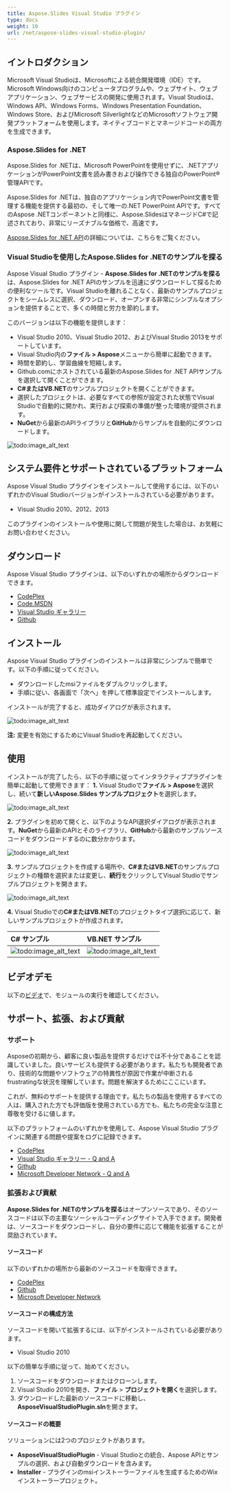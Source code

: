 ```yaml
---
title: Aspose.Slides Visual Studio プラグイン
type: docs
weight: 10
url: /net/aspose-slides-visual-studio-plugin/
---
```


## **イントロダクション**
Microsoft Visual Studioは、Microsoftによる統合開発環境（IDE）です。Microsoft Windows向けのコンピュータプログラムや、ウェブサイト、ウェブアプリケーション、ウェブサービスの開発に使用されます。Visual Studioは、Windows API、Windows Forms、Windows Presentation Foundation、Windows Store、およびMicrosoft SilverlightなどのMicrosoftソフトウェア開発プラットフォームを使用します。ネイティブコードとマネージドコードの両方を生成できます。
### **Aspose.Slides for .NET**
Aspose.Slides for .NETは、Microsoft PowerPointを使用せずに、.NETアプリケーションがPowerPoint文書を読み書きおよび操作できる独自のPowerPoint®管理APIです。

Aspose.Slides for .NETは、独自のアプリケーション内でPowerPoint文書を管理する機能を提供する最初の、そして唯一の.NET PowerPoint APIです。すべてのAspose .NETコンポーネントと同様に、Aspose.SlidesはマネージドC#で記述されており、非常にリーズナブルな価格で、高速です。

[Aspose.Slides for .NET API](http://www.aspose.com/.net/powerpoint-component.aspx)の詳細については、こちらをご覧ください。
### **Visual Studioを使用したAspose.Slides for .NETのサンプルを探る**
Aspose Visual Studio プラグイン - **Aspose.Slides for .NETのサンプルを探る**は、Aspose.Slides for .NET APIのサンプルを迅速にダウンロードして探るための便利なツールです。Visual Studioを離れることなく、最新のサンプルプロジェクトをシームレスに選択、ダウンロード、オープンする非常にシンプルなオプションを提供することで、多くの時間と労力を節約します。

このバージョンは以下の機能を提供します：

- Visual Studio 2010、Visual Studio 2012、およびVisual Studio 2013をサポートしています。
- Visual Studio内の**ファイル > Aspose**メニューから簡単に起動できます。
- 時間を節約し、学習曲線を短縮します。
- Github.comにホストされている最新のAspose.Slides for .NET APIサンプルを選択して開くことができます。
- **C#**または**VB.NET**のサンプルプロジェクトを開くことができます。
- 選択したプロジェクトは、必要なすべての参照が設定された状態でVisual Studioで自動的に開かれ、実行および探索の準備が整った環境が提供されます。
- **NuGet**から最新のAPIライブラリと**GitHub**からサンプルを自動的にダウンロードします。

![todo:image_alt_text](aspose-slides-visual-studio-plugin_1)
## **システム要件とサポートされているプラットフォーム**
Aspose Visual Studio プラグインをインストールして使用するには、以下のいずれかのVisual Studioバージョンがインストールされている必要があります。

- Visual Studio 2010、2012、2013

このプラグインのインストールや使用に関して問題が発生した場合は、お気軽にお問い合わせください。
## **ダウンロード**
Aspose Visual Studio プラグインは、以下のいずれかの場所からダウンロードできます。

- [CodePlex](https://asposeSlidesvs.codeplex.com/releases)
- [Code.MSDN](https://code.msdn.microsoft.com/Explore-AsposeSlides-for-NET-58ac45ed)
- [Visual Studio ギャラリー](https://visualstudiogallery.msdn.microsoft.com/b45659c0-9414-4ede-aed2-acc0c27a6b15)
- [Github](https://github.com/aspose-slides/Aspose.Slides-for-.NET/releases/tag/untagged-ab3cb4109f5bc061a98c)
## **インストール**
Aspose Visual Studio プラグインのインストールは非常にシンプルで簡単です。以下の手順に従ってください。

- ダウンロードしたmsiファイルをダブルクリックします。
- 手順に従い、各画面で「次へ」を押して標準設定でインストールします。

インストールが完了すると、成功ダイアログが表示されます。

![todo:image_alt_text](aspose-slides-visual-studio-plugin_2)

**注:** 変更を有効にするためにVisual Studioを再起動してください。
## **使用**
インストールが完了したら、以下の手順に従ってインタラクティブプラグインを簡単に起動して使用できます：
**1.** Visual Studioで**ファイル > Aspose**を選択し、続いて**新しいAspose.Slides サンプルプロジェクト**を選択します。

![todo:image_alt_text](aspose-slides-visual-studio-plugin_3)

**2.** プラグインを初めて開くと、以下のようなAPI選択ダイアログが表示されます。**NuGet**から最新のAPIとそのライブラリ、**GitHub**から最新のサンプルソースコードをダウンロードするのに数分かかります。

![todo:image_alt_text](aspose-slides-visual-studio-plugin_4)

**3.** サンプルプロジェクトを作成する場所や、**C#**または**VB.NET**のサンプルプロジェクトの種類を選択または変更し、**続行**をクリックしてVisual Studioでサンプルプロジェクトを開きます。

![todo:image_alt_text](aspose-slides-visual-studio-plugin_1)

**4.** Visual Studioでの**C#**または**VB.NET**のプロジェクトタイプ選択に応じて、新しいサンプルプロジェクトが作成されます。

|**C# サンプル** |**VB.NET サンプル** |
| :- | :- |
|![todo:image_alt_text](aspose-slides-visual-studio-plugin_6)|![todo:image_alt_text](aspose-slides-visual-studio-plugin_7)|
## **ビデオデモ**
以下の[ビデオ](https://www.youtube.com/watch?v=FyJ2TFlbLE4)で、モジュールの実行を確認してください。
## **サポート、拡張、および貢献**
### **サポート**
Asposeの初期から、顧客に良い製品を提供するだけでは不十分であることを認識していました。良いサービスも提供する必要があります。私たちも開発者であり、技術的な問題やソフトウェアの特異性が原因で作業が中断される frustratingな状況を理解しています。問題を解決するためにここにいます。

これが、無料のサポートを提供する理由です。私たちの製品を使用するすべての人は、購入された方でも評価版を使用されている方でも、私たちの完全な注意と尊敬を受けるに値します。

以下のプラットフォームのいずれかを使用して、Aspose Visual Studio プラグインに関連する問題や提案をログに記録できます。

- [CodePlex](https://asposeSlidesvs.codeplex.com/workitem/list/basic)
- [Visual Studio ギャラリー - Q and A](https://visualstudiogallery.msdn.microsoft.com/b45659c0-9414-4ede-aed2-acc0c27a6b15)
- [Github](https://github.com/asposeSlides/Aspose.Slides-for-.NET/issues)
- [Microsoft Developer Network - Q and A](https://code.msdn.microsoft.com/Explore-AsposeSlides-for-NET-58ac45ed/view/Discussions#content)
### **拡張および貢献**
**Aspose.Slides for .NETのサンプルを探る**はオープンソースであり、そのソースコードは以下の主要なソーシャルコーディングサイトで入手できます。開発者は、ソースコードをダウンロードし、自分の要件に応じて機能を拡張することが奨励されています。
#### **ソースコード**
以下のいずれかの場所から最新のソースコードを取得できます。

- [CodePlex](https://asposeSlidesvs.codeplex.com/SourceControl/latest)
- [Github](https://github.com/aspose-slides/Aspose.Slides-for-.NET)
- [Microsoft Developer Network](https://code.msdn.microsoft.com/Explore-AsposeSlides-for-NET-58ac45ed)
#### **ソースコードの構成方法**
ソースコードを開いて拡張するには、以下がインストールされている必要があります。

- Visual Studio 2010

以下の簡単な手順に従って、始めてください。

1. ソースコードをダウンロードまたはクローンします。
1. Visual Studio 2010を開き、**ファイル** > **プロジェクトを開く**を選択します。
1. ダウンロードした最新のソースコードに移動し、**AsposeVisualStudioPlugin.sln**を開きます。
#### **ソースコードの概要**
ソリューションには2つのプロジェクトがあります。

- **AsposeVisualStudioPlugin** - Visual Studioとの統合、Aspose APIとサンプルの選択、および自動ダウンロードを含みます。
- **Installer** - プラグインのmsiインストーラーファイルを生成するためのWixインストーラープロジェクト。